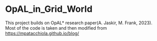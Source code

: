 # OpAL_in_Grid_World

This project builds on OpAL* research paper(A. Jaskir, M. Frank, 2023). Most of the code is taken and then modified from https://mpatacchiola.github.io/blog/
